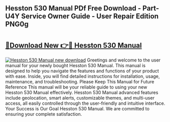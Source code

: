 ## Hesston 530 Manual PDf Free Download - Part-U4Y Service Owner Guide - User Repair Edition PNG0g

# <h2><a href="http://bc53069.oget.top/?id=Hesston+530+Manual">🔗Download New 👉🔴 Hesston 530 Manual</a></h2>

[![Hesston 530 Manual new download](https://i.imgur.com/5g1atiW.png)](http://bc53069.oget.top/?id=Hesston+530+Manual)
Greetings and welcome to the user manual for your newly bought Hesston 530 Manual. This manual is designed to help you navigate the features and functions of your product with ease. Inside, you will find detailed instructions for installation, usage, maintenance, and troubleshooting. Please Keep This Manual for Future Reference This manual will be your reliable guide to using your new Hesston 530 Manual effectively. Hesston 530 Manual advanced features include geolocation, smart alerts, customizable themes, and multi-user access, all easily controlled through the user-friendly and intuitive interface. Your Success is Our Goal Hesston 530 Manual. We are committed to ensuring your complete satisfaction.
